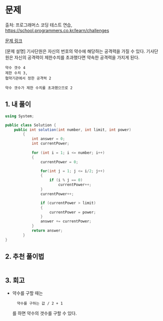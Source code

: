 # 문제
출처: 프로그래머스 코딩 테스트 연습, https://school.programmers.co.kr/learn/challenges

[문제 링크](https://school.programmers.co.kr/learn/courses/30/lessons/136798)


[문제 설명]
기사단원은 자신의 번호의 약수에 해당하는 공격력을 가질 수 있다.
기사단원은 자신의 공격력이 제한수치를 초과했다면 약속한 공격력을 가지게 된다.

    약수 갯수 4 
    제한 수치 3, 
    협약기관에서 정한 공격력 2
    
    약수 갯수가 제한 수치를 초과했으므로 2


## 1. 내 풀이

``` C#
using System;

public class Solution {
    public int solution(int number, int limit, int power)
        {
            int answer = 0;
            int currentPower;
            
            for (int i = 1; i <= number; i++)
            {
                currentPower = 0;

                for(int j = 1; j <= i/2; j++)
                {
                    if (i % j == 0)
                        currentPower++;
                }
                currentPower++;

                if (currentPower > limit)
                {
                    currentPower = power;
                }
                answer += currentPower;
            }
            return answer;
        }
}
```

## 2. 추천 풀이법

``` C#

```

## 3. 회고
- 약수를 구할 때는 

        약수를 구하는 값 / 2 + 1
    를 하면 약수의 갯수를 구할 수 있다.
